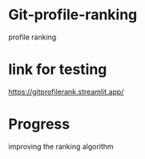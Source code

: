 # Git-profile-ranking
profile ranking
# link for testing
https://gitprofilerank.streamlit.app/
# Progress 
improving the ranking algorithm
